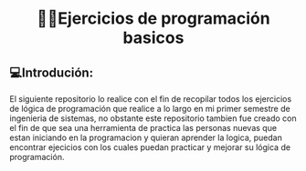 <div align="center">

# 👨‍💻Ejercicios de programación basicos

</div>


## 💻Introdución:
El siguiente repositorio lo realice con el fin de recopilar todos los ejercicios de lógica de programación que realice a lo largo en mi primer semestre de ingenieria de sistemas, no obstante este repositorio tambien fue creado con el fin de que sea una herramienta de practica las personas nuevas que estan iniciando en la programacion y quieran aprender la logica, puedan encontrar ejecicios con los cuales puedan practicar y mejorar su lógica de programación.

